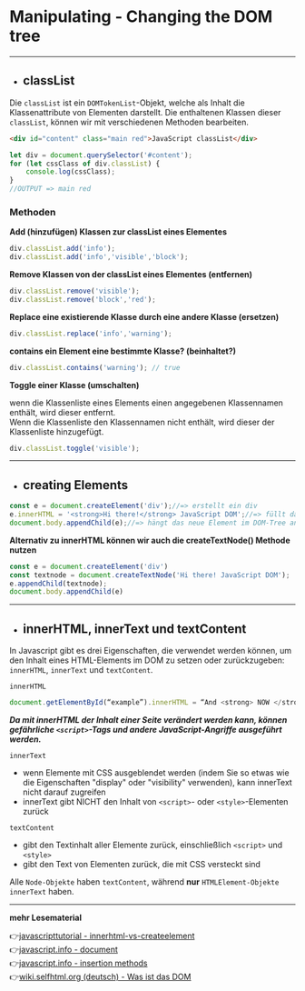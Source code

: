 # Manipulating - Changing the DOM tree

---

- ## classList

Die `classList` ist ein `DOMTokenList`-Objekt, welche als Inhalt die Klassenattribute von Elementen darstellt.
Die enthaltenen Klassen dieser `classList`, können wir mit verschiedenen Methoden bearbeiten.

```html
<div id="content" class="main red">JavaScript classList</div>  
```
```javascript
let div = document.querySelector('#content');
for (let cssClass of div.classList) {
    console.log(cssClass);
}
//OUTPUT => main red
```
### Methoden

**Add (hinzufügen) Klassen zur classList eines Elementes**

```javascript
div.classList.add('info');
div.classList.add('info','visible','block');
```
**Remove Klassen von der classList eines Elementes (entfernen)**

```javascript
div.classList.remove('visible');
div.classList.remove('block','red');
``` 
**Replace eine existierende Klasse durch eine andere Klasse (ersetzen)**

```javascript
div.classList.replace('info','warning');
```
**contains ein Element eine bestimmte Klasse? (beinhaltet?)**

```javascript
div.classList.contains('warning'); // true
```

**Toggle einer Klasse (umschalten)**

wenn die Klassenliste eines Elements einen angegebenen Klassennamen enthält, wird dieser entfernt.\
Wenn die Klassenliste den Klassennamen nicht enthält, wird dieser der Klassenliste hinzugefügt.
```javascript
div.classList.toggle('visible');
```
---

- ## creating Elements

```javascript
const e = document.createElement('div');//=> erstellt ein div
e.innerHTML = '<strong>Hi there!</strong> JavaScript DOM';//=> füllt das div mit text
document.body.appendChild(e);//=> hängt das neue Element im DOM-Tree an
```

**Alternativ zu innerHTML können wir auch die createTextNode() Methode nutzen**

```javascript
const e = document.createElement('div')
const textnode = document.createTextNode('Hi there! JavaScript DOM');
e.appendChild(textnode); 
document.body.appendChild(e)
```
---
- ## innerHTML, innerText und textContent

In Javascript gibt es drei Eigenschaften, die verwendet werden können, um den Inhalt eines HTML-Elements im DOM zu setzen oder zurückzugeben: `innerHTML`, `innerText` und `textContent`.

`innerHTML`

```javascript
document.getElementById(“example”).innerHTML = “And <strong> NOW </strong> the contents have been changed!”;
```
***Da mit innerHTML der Inhalt einer Seite verändert werden kann, können gefährliche `<script>`-Tags und andere JavaScript-Angriffe ausgeführt werden.***

`innerText` 
- wenn Elemente mit CSS ausgeblendet werden (indem Sie so etwas wie die Eigenschaften "display" oder "visibility" verwenden), kann innerText nicht darauf zugreifen
- innerText gibt NICHT den Inhalt von `<script>`- oder `<style>`-Elementen zurück

`textContent`
- gibt den Textinhalt aller Elemente zurück, einschließlich `<script>` und `<style>`
- gibt den Text von Elementen zurück, die mit CSS versteckt sind

Alle `Node-Objekte` haben `textContent`, während **nur** `HTMLElement-Objekte` `innerText` haben.

---
**mehr Lesematerial**

:point_right:[javascripttutorial - innerhtml-vs-createelement](https://www.javascripttutorial.net/javascript-dom/javascript-innerhtml-vs-createelement/)\
:point_right:[javascript.info - document](https://javascript.info/document)\
:point_right:[javascript.info - insertion methods](https://javascript.info/modifying-document)\
:point_right:[wiki.selfhtml.org (deutsch) - Was ist das DOM](https://wiki.selfhtml.org/wiki/JavaScript/Tutorials/DOM/Was_ist_das_DOM)






